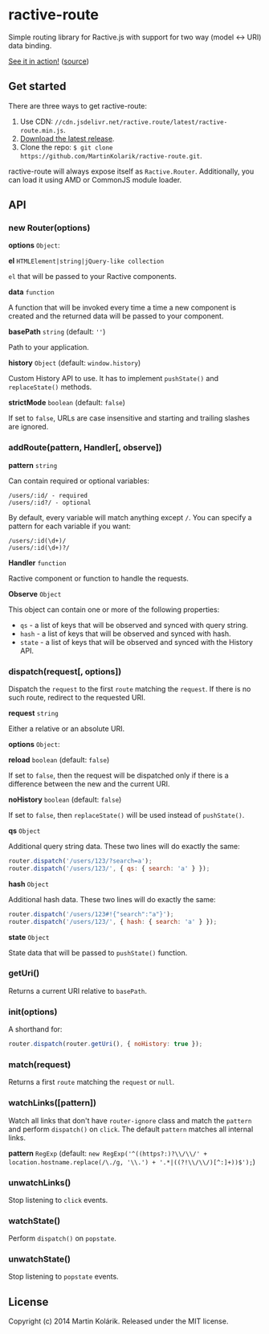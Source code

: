 # ractive-route

Simple routing library for Ractive.js with support for two way (model <-> URI) data binding.

[See it in action!](http://rawgit.com/MartinKolarik/ractive-route/master/demo/index.html) ([source](https://github.com/MartinKolarik/ractive-route/tree/master/demo))

## Get started

There are three ways to get ractive-route:

1. Use CDN: `//cdn.jsdelivr.net/ractive.route/latest/ractive-route.min.js`.
2. [Download the latest release](https://github.com/MartinKolarik/ractive-route/releases).
3. Clone the repo: `$ git clone https://github.com/MartinKolarik/ractive-route.git`.

ractive-route will always expose itself as ```Ractive.Router```. Additionally, you can load it using AMD or CommonJS module loader.

## API

### new Router(options)

**options** `Object`:

**el** `HTMLElement|string|jQuery-like collection`

`el` that will be passed to your Ractive components.

**data** `function`

A function that will be invoked every time a time a new component is created and the returned data will be passed to your component.

**basePath** `string` (default: `''`)

Path to your application.

**history** `Object` (default: `window.history`)

Custom History API to use. It has to implement `pushState()` and `replaceState()` methods.

**strictMode** `boolean` (default: `false`)

If set to `false`, URLs are case insensitive and starting and trailing slashes are ignored.

### addRoute(pattern, Handler[, observe])

**pattern** `string`

Can contain required or optional variables:

```
/users/:id/ - required
/users/:id?/ - optional
```

By default, every variable will match anything except `/`. You can specify a pattern for each variable if you want:

```
/users/:id(\d+)/
/users/:id(\d+)?/
```

**Handler** `function`

Ractive component or function to handle the requests.

**Observe** `Object`

This object can contain one or more of the following properties:

- `qs` - a list of keys that will be observed and synced with query string.
- `hash` - a list of keys that will be observed and synced with hash.
- `state` - a list of keys that will be observed and synced with the History API.

### dispatch(request[, options])

Dispatch the `request` to the first `route` matching the `request`. If there is no such route, redirect to the requested URI.

**request** `string`

Either a relative or an absolute URI.

**options** `Object`:

**reload** `boolean` (default: `false`)

If set to `false`, then the request will be dispatched only if there is a difference between the new and the current URI.

**noHistory** `boolean` (default: `false`)

If set to `false`, then `replaceState()` will be used instead of `pushState()`.

**qs** `Object`

Additional query string data. These two lines will do exactly the same:

```js
router.dispatch('/users/123/?search=a');
router.dispatch('/users/123/', { qs: { search: 'a' } });
```

**hash** `Object`

Additional hash data. These two lines will do exactly the same:

```js
router.dispatch('/users/123#!{"search":"a"}');
router.dispatch('/users/123/', { hash: { search: 'a' } });
```

**state** `Object`

State data that will be passed to `pushState()` function.

### getUri()

Returns a current URI relative to `basePath`.

### init(options)

A shorthand for:

```js
router.dispatch(router.getUri(), { noHistory: true });
```

### match(request)

Returns a first `route` matching the `request` or `null`.

### watchLinks([pattern])

Watch all links that don't have `router-ignore` class and match the `pattern` and perform `dispatch()` on `click`. The default `pattern` matches all internal links.

**pattern** `RegExp` (default: `new RegExp('^((https?:)?\\/\\/' + location.hostname.replace(/\./g, '\\.') + '.*|((?!\\/\\/)[^:]+))$');`)

### unwatchLinks()

Stop listening to `click` events.

### watchState()

Perform `dispatch()` on `popstate`.

### unwatchState()

Stop listening to `popstate` events.

## License
Copyright (c) 2014 Martin Kolárik. Released under the MIT license.
